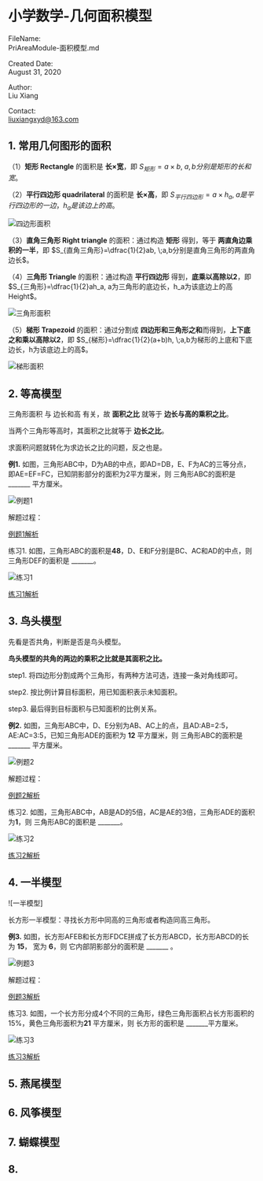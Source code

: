 # 小学数学-几何面积模型

FileName:  
    PriAreaModule-面积模型.md

Created Date:  
    August 31, 2020  

Author:  
    Liu Xiang    

Contact:  
    liuxiangxyd@163.com

## 1. 常用几何图形的面积

（1）**矩形 Rectangle** 的面积是 **长$\times$宽**，即 $S_{矩形}=a\times b, \; a,b分别是矩形的长和宽$。

（2）**平行四边形 quadrilateral** 的面积是 **长$\times$高**，即 $S_{平行四边形}=a\times h_a, \; a 是平行四边形的一边，h_a是该边上的高$。

![四边形面积](img/四边形面积.png)

（3）**直角三角形 Right triangle** 的面积：通过构造 **矩形** 得到，等于 **两直角边乘积的一半**，即 $S_{直角三角形}=\dfrac{1}{2}ab, \;a,b分别是直角三角形的两直角边长$。

（4）**三角形 Triangle** 的面积：通过构造 **平行四边形** 得到，**底乘以高除以2**，即 $S_{三角形}=\dfrac{1}{2}ah_a, a为三角形的底边长，h_a为该底边上的高 Height$。

![三角形面积](img/三角形面积.png)

（5）**梯形 Trapezoid** 的面积：通过分割成 **四边形和三角形之和**而得到，**上下底之和乘以高除以2**，即 $S_{梯形}=\dfrac{1}{2}(a+b)h, \;a,b为梯形的上底和下底边长，h为该底边上的高$。

![梯形面积](img/梯形面积.png)

## 2. 等高模型

三角形面积 与 边长和高 有关，故 **面积之比** 就等于 **边长与高的乘积之比**。

当两个三角形等高时，其面积之比就等于 **边长之比**。

求面积问题就转化为求边长之比的问题，反之也是。

**例1.** 如图，三角形ABC中，D为AB的中点，即AD=DB，E、F为AC的三等分点，即AE=EF=FC，已知阴影部分的面积为2平方厘米，则 三角形ABC的面积是 _______ 平方厘米。

![例题1](img/例题1.png)

解题过程：

[例题1解析](ggb/例题1.ggb)

练习1. 如图，三角形ABC的面积是**48**，D、E和F分别是BC、AC和AD的中点，则 三角形DEF的面积是 _______。

![练习1](img/练习1.png)

[练习1解析](practice/练习1.ggb)

## 3. 鸟头模型

先看是否共角，判断是否是鸟头模型。

**鸟头模型的共角的两边的乘积之比就是其面积之比。**

step1. 将四边形分割成两个三角形，有两种方法可选，连接一条对角线即可。

step2. 按比例计算目标面积，用已知面积表示未知面积。

step3. 最后得到目标面积与已知面积的比例关系。

**例2.** 如图，三角形ABC中，D、E分别为AB、AC上的点，且AD:AB=2:5，AE:AC=3:5，已知三角形ADE的面积为 **12** 平方厘米，则 三角形ABC的面积是 _______ 平方厘米。

![例题2](img/例题2.png)

解题过程：

[例题2解析](ggb/例题2.ggb)

练习2. 如图，三角形ABC中，AB是AD的5倍，AC是AE的3倍，三角形ADE的面积为**1**，则 三角形ABC的面积是 _______。

![练习2](img/练习2.png)

[练习2解析](practice/练习2.ggb)

## 4. 一半模型

![一半模型]

长方形一半模型：寻找长方形中同高的三角形或者构造同高三角形。

**例3.** 如图，长方形AFEB和长方形FDCE拼成了长方形ABCD，长方形ABCD的长为 **15**， 宽为 **6**，则 它内部阴影部分的面积是 _______ 。

![例题3](img/例题3.png)

解题过程：

[例题3解析](ggb/例题3.ggb)

练习3. 如图，一个长方形分成4个不同的三角形，绿色三角形面积占长方形面积的15%，黄色三角形面积为**21** 平方厘米，则 长方形的面积是 _______平方厘米。

![练习3](img/练习3.png)

[练习3解析](practice/练习3.ggb)

## 5. 燕尾模型

## 6. 风筝模型

## 7. 蝴蝶模型

## 8.
